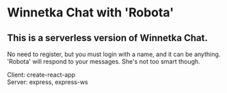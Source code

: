 # Winnetka Chat with 'Robota'

## This is a serverless version of Winnetka Chat.

No need to register, but you must login with a name, and it can be anything. 'Robota' will respond to your messages. She's not too smart though. 



Client: create-react-app  
Server: express, express-ws
